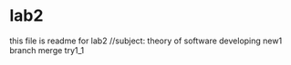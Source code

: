# lab2
this file is readme for lab2 //subject: theory of software developing
new1 branch merge try1_1
